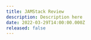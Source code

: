 ```yaml
---
title: JAMStack Review
description: Description here
date: 2022-03-29T14:00:00.000Z
released: false
---
```

